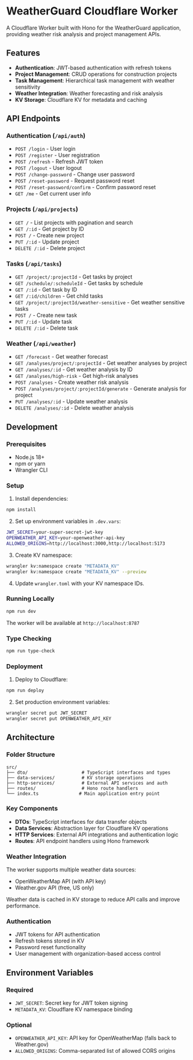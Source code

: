 # WeatherGuard Cloudflare Worker

A Cloudflare Worker built with Hono for the WeatherGuard application, providing weather risk analysis and project management APIs.

## Features

- **Authentication**: JWT-based authentication with refresh tokens
- **Project Management**: CRUD operations for construction projects
- **Task Management**: Hierarchical task management with weather sensitivity
- **Weather Integration**: Weather forecasting and risk analysis
- **KV Storage**: Cloudflare KV for metadata and caching

## API Endpoints

### Authentication (`/api/auth`)
- `POST /login` - User login
- `POST /register` - User registration
- `POST /refresh` - Refresh JWT token
- `POST /logout` - User logout
- `POST /change-password` - Change user password
- `POST /reset-password` - Request password reset
- `POST /reset-password/confirm` - Confirm password reset
- `GET /me` - Get current user info

### Projects (`/api/projects`)
- `GET /` - List projects with pagination and search
- `GET /:id` - Get project by ID
- `POST /` - Create new project
- `PUT /:id` - Update project
- `DELETE /:id` - Delete project

### Tasks (`/api/tasks`)
- `GET /project/:projectId` - Get tasks by project
- `GET /schedule/:scheduleId` - Get tasks by schedule
- `GET /:id` - Get task by ID
- `GET /:id/children` - Get child tasks
- `GET /project/:projectId/weather-sensitive` - Get weather sensitive tasks
- `POST /` - Create new task
- `PUT /:id` - Update task
- `DELETE /:id` - Delete task

### Weather (`/api/weather`)
- `GET /forecast` - Get weather forecast
- `GET /analyses/project/:projectId` - Get weather analyses by project
- `GET /analyses/:id` - Get weather analysis by ID
- `GET /analyses/high-risk` - Get high-risk analyses
- `POST /analyses` - Create weather risk analysis
- `POST /analyses/project/:projectId/generate` - Generate analysis for project
- `PUT /analyses/:id` - Update weather analysis
- `DELETE /analyses/:id` - Delete weather analysis

## Development

### Prerequisites

- Node.js 18+
- npm or yarn
- Wrangler CLI

### Setup

1. Install dependencies:
```bash
npm install
```

2. Set up environment variables in `.dev.vars`:
```bash
JWT_SECRET=your-super-secret-jwt-key
OPENWEATHER_API_KEY=your-openweather-api-key
ALLOWED_ORIGINS=http://localhost:3000,http://localhost:5173
```

3. Create KV namespace:
```bash
wrangler kv:namespace create "METADATA_KV"
wrangler kv:namespace create "METADATA_KV" --preview
```

4. Update `wrangler.toml` with your KV namespace IDs.

### Running Locally

```bash
npm run dev
```

The worker will be available at `http://localhost:8787`

### Type Checking

```bash
npm run type-check
```

### Deployment

1. Deploy to Cloudflare:
```bash
npm run deploy
```

2. Set production environment variables:
```bash
wrangler secret put JWT_SECRET
wrangler secret put OPENWEATHER_API_KEY
```

## Architecture

### Folder Structure

```
src/
├── dto/                    # TypeScript interfaces and types
├── data-services/          # KV storage operations
├── http-services/          # External API services and auth
├── routes/                 # Hono route handlers
└── index.ts               # Main application entry point
```

### Key Components

- **DTOs**: TypeScript interfaces for data transfer objects
- **Data Services**: Abstraction layer for Cloudflare KV operations
- **HTTP Services**: External API integrations and authentication logic
- **Routes**: API endpoint handlers using Hono framework

### Weather Integration

The worker supports multiple weather data sources:
- OpenWeatherMap API (with API key)
- Weather.gov API (free, US only)

Weather data is cached in KV storage to reduce API calls and improve performance.

### Authentication

- JWT tokens for API authentication
- Refresh tokens stored in KV
- Password reset functionality
- User management with organization-based access control

## Environment Variables

### Required
- `JWT_SECRET`: Secret key for JWT token signing
- `METADATA_KV`: Cloudflare KV namespace binding

### Optional
- `OPENWEATHER_API_KEY`: API key for OpenWeatherMap (falls back to Weather.gov)
- `ALLOWED_ORIGINS`: Comma-separated list of allowed CORS origins